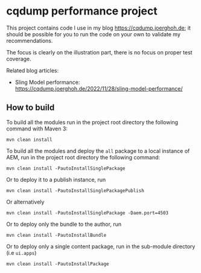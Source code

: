 # cqdump performance project

This project contains code I use in my blog https://cqdump.joerghoh.de; it should be possible for you to run the code on your own to validate my recommendations.

The focus is clearly on the illustration part, there is no focus on proper test coverage.

Related blog articles:
 * Sling Model performance: https://cqdump.joerghoh.de/2022/11/28/sling-model-performance/



## How to build

To build all the modules run in the project root directory the following command with Maven 3:

    mvn clean install

To build all the modules and deploy the `all` package to a local instance of AEM, run in the project root directory the following command:

    mvn clean install -PautoInstallSinglePackage

Or to deploy it to a publish instance, run

    mvn clean install -PautoInstallSinglePackagePublish

Or alternatively

    mvn clean install -PautoInstallSinglePackage -Daem.port=4503

Or to deploy only the bundle to the author, run

    mvn clean install -PautoInstallBundle

Or to deploy only a single content package, run in the sub-module directory (i.e `ui.apps`)

    mvn clean install -PautoInstallPackage


